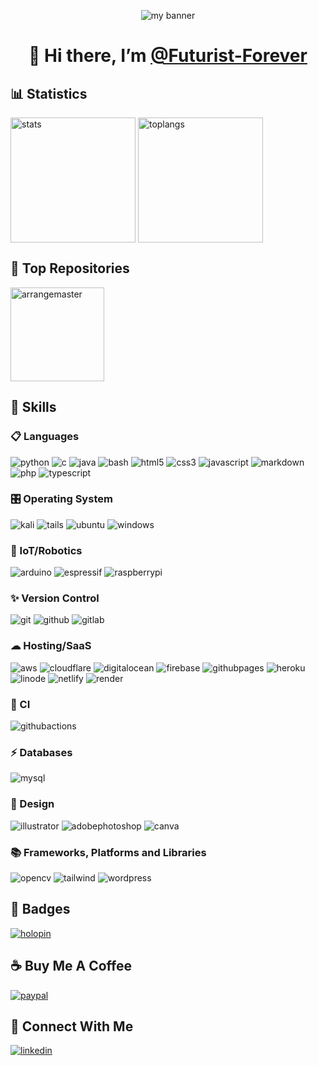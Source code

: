 <p align="center">
<img src="https://github.com/Futurist-Forever/Futurist-Forever/assets/71509305/1208d992-edfb-466c-b6d6-4a4331848b22" alt="my banner" />
</p>

<h1 align="center"> 👋 Hi there, I’m <a href="https://futuristforever.pages.dev" target="_blank" rel="noreferrer" > @Futurist-Forever </a></h1>

<h2> 📊 Statistics </h2>
<p align="left">
<img height=200 align="center" src="https://futurist-forever-stats.vercel.app/api?username=Futurist-Forever&show_icons=true&theme=transparent&rank_icon=github&include_all_commits=true" alt="stats" />
<img height=200 align="center" src="https://futurist-forever-stats.vercel.app/api/top-langs/?username=Futurist-Forever&theme=transparent&layout=compact&langs_count=10" alt="toplangs"  />
</p>

<h2> 📁 Top Repositories </h2>
<p align="left">
<a href="https://github.com/Futurist-Forever/Arrangemaster" target="_blank" rel="noreferrer" >
<img height=150 align="center" src="https://futurist-forever-stats.vercel.app/api/pin/?username=Futurist-Forever&repo=Arrangemaster&theme=transparent" alt="arrangemaster" />
</a>
</p>

<h2> 🚀 Skills </h2>

<h3> 📋 Languages </h3>
<p align="left">
<img src="https://img.shields.io/badge/python-3670A0?style=for-the-badge&logo=python&logoColor=ffdd54" alt="python" />
<img src="https://img.shields.io/badge/c-%2300599C.svg?style=for-the-badge&logo=c&logoColor=white" alt="c" />
<img src="https://img.shields.io/badge/java-%23ED8B00.svg?style=for-the-badge&logo=openjdk&logoColor=white" alt="java" />
<img src="https://img.shields.io/badge/bash_script-%23121011.svg?style=for-the-badge&logo=gnu-bash&logoColor=white" alt="bash" />
<img src="https://img.shields.io/badge/html5-%23E34F26.svg?style=for-the-badge&logo=html5&logoColor=white" alt="html5" />
<img src="https://img.shields.io/badge/css3-%231572B6.svg?style=for-the-badge&logo=css3&logoColor=white" alt="css3" />
<img src="https://img.shields.io/badge/javascript-%23323330.svg?style=for-the-badge&logo=javascript&logoColor=%23F7DF1E" alt="javascript" />
<img src="https://img.shields.io/badge/markdown-%23000000.svg?style=for-the-badge&logo=markdown&logoColor=white" alt="markdown" />
<img src="https://img.shields.io/badge/php-%23777BB4.svg?style=for-the-badge&logo=php&logoColor=white" alt="php" />
<img src="https://img.shields.io/badge/TypeScript-007ACC?style=for-the-badge&logo=typescript&logoColor=white" alt="typescript" />
</p>

<h3> 🎛️ Operating System </h3>
<p align="left">
<img src="https://img.shields.io/badge/Kali-268BEE?style=for-the-badge&logo=kalilinux&logoColor=white" alt="kali" />
<img src="https://img.shields.io/badge/Tails%20-56347C?&style=for-the-badge&logo=tails&logoColor=white" alt="tails" />
<img src="https://img.shields.io/badge/Ubuntu-E95420?style=for-the-badge&logo=ubuntu&logoColor=white" alt="ubuntu" />
<img src="https://img.shields.io/badge/Windows-0078D6?style=for-the-badge&logo=windows&logoColor=white" alt="windows" />
</p>

<h3> 🤖 IoT/Robotics </h3>
<p align="left">
<img src="https://img.shields.io/badge/-Arduino-00979D?style=for-the-badge&logo=Arduino&logoColor=white" alt="arduino" />
<img src="https://img.shields.io/badge/espressif-E7352C.svg?style=for-the-badge&logo=espressif&logoColor=white" alt="espressif" />
<img src="https://img.shields.io/badge/-RaspberryPi-C51A4A?style=for-the-badge&logo=Raspberry-Pi" alt="raspberrypi" />
</p>

<h3> ✨ Version Control </h3>
<p align="left">
<img src="https://img.shields.io/badge/git-%23F05033.svg?style=for-the-badge&logo=git&logoColor=white" alt="git" />
<img src="https://img.shields.io/badge/github-%23121011.svg?style=for-the-badge&logo=github&logoColor=white" alt="github" />
<img src="https://img.shields.io/badge/gitlab-%23181717.svg?style=for-the-badge&logo=gitlab&logoColor=white" alt="gitlab" />
</p>

<h3> ☁ Hosting/SaaS </h3>
<p align="left">
<img src="https://img.shields.io/badge/AWS-%23FF9900.svg?style=for-the-badge&logo=amazon-aws&logoColor=white" alt="aws" />
<img src="https://img.shields.io/badge/Cloudflare-F38020?style=for-the-badge&logo=Cloudflare&logoColor=white" alt="cloudflare" />
<img src="https://img.shields.io/badge/DigitalOcean-%230167ff.svg?style=for-the-badge&logo=digitalOcean&logoColor=white" alt="digitalocean" />
<img src="https://img.shields.io/badge/firebase-%23039BE5.svg?style=for-the-badge&logo=firebase" alt="firebase" />
<img src="https://img.shields.io/badge/github%20pages-121013?style=for-the-badge&logo=github&logoColor=white" alt="githubpages" />
<img src="https://img.shields.io/badge/heroku-%23430098.svg?style=for-the-badge&logo=heroku&logoColor=white" alt="heroku" />
<img src="https://img.shields.io/badge/linode-00A95C?style=for-the-badge&logo=linode&logoColor=white" alt="linode" />
<img src="https://img.shields.io/badge/netlify-%23000000.svg?style=for-the-badge&logo=netlify&logoColor=#00C7B7" alt="netlify" />
<img src="https://img.shields.io/badge/Render-%46E3B7.svg?style=for-the-badge&logo=render&logoColor=white" alt="render" />
</p>

<h3> 🔬 CI </h3>
<p align="left">
<img src="https://img.shields.io/badge/github%20actions-%232671E5.svg?style=for-the-badge&logo=githubactions&logoColor=white" alt="githubactions" />
</p>

<h3> ⚡ Databases </h3>
<p align="left">
<img src="https://img.shields.io/badge/mysql-%2300f.svg?style=for-the-badge&logo=mysql&logoColor=white" alt="mysql" />
</p>

<h3> 🎨 Design </h3>
<p align="left">
<img src="https://img.shields.io/badge/adobe%20illustrator-%23FF9A00.svg?style=for-the-badge&logo=adobe%20illustrator&logoColor=white" alt="illustrator" />
<img src="https://img.shields.io/badge/adobe%20photoshop-%2331A8FF.svg?style=for-the-badge&logo=adobe%20photoshop&logoColor=white" alt="adobephotoshop" />
<img src="https://img.shields.io/badge/Canva-%2300C4CC.svg?style=for-the-badge&logo=Canva&logoColor=white" alt="canva" />
</p>

<h3> 📚 Frameworks, Platforms and Libraries </h3>
<p align="left">
<img src="https://img.shields.io/badge/opencv-%23white.svg?style=for-the-badge&logo=opencv&logoColor=white" alt="opencv" />
<img src="https://img.shields.io/badge/tailwindcss-%2338B2AC.svg?style=for-the-badge&logo=tailwind-css&logoColor=white" alt="tailwind" />
<img src="https://img.shields.io/badge/WordPress-%23117AC9.svg?style=for-the-badge&logo=WordPress&logoColor=white" alt="wordpress" />
</p>

<h2> 📛 Badges </h2>
<p align="left">
<a href="https://holopin.me/@futuristforever" target="_blank" rel="noreferrer" >
<img align="center" src="https://holopin.me/futuristforever" alt="holopin" />
</a>
</p>

<h2> ☕ Buy Me A Coffee </h2>
<p align="left">
<a href="https://paypal.me/futuristforever" target="_blank" rel="noreferrer" >
<img src="https://img.shields.io/badge/PayPal-00457C?style=for-the-badge&logo=paypal&logoColor=white" alt="paypal" />
</a>
</p>

<h2> 📱 Connect With Me </h2>
<p align="left">
<a href="https://www.linkedin.com/in/futuristforever" target="_blank" rel="noreferrer" >
<img src="https://img.shields.io/badge/LinkedIn-0077B5?style=for-the-badge&logo=linkedin&logoColor=white" alt="linkedin" />
</a>
</p>
